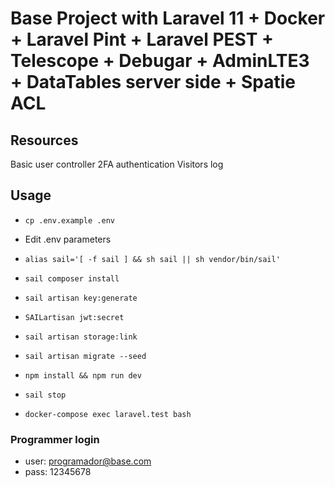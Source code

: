 # Base Project with Laravel 11 + Docker + Laravel Pint + Laravel PEST + Telescope + Debugar + AdminLTE3 + DataTables server side + Spatie ACL

## Resources

Basic user controller
2FA authentication
Visitors log

## Usage

-   `cp .env.example .env`
-   Edit .env parameters
-   `alias sail='[ -f sail ] && sh sail || sh vendor/bin/sail'`
-   `sail composer install`
-   `sail artisan key:generate`
-   `SAILartisan jwt:secret`
-   `sail artisan storage:link`
-   `sail artisan migrate --seed`
-   `npm install && npm run dev`
-   `sail stop`

-   `docker-compose exec laravel.test bash`

### Programmer login

-   user: <programador@base.com>
-   pass: 12345678
